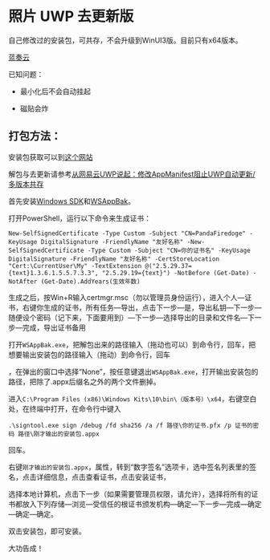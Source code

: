###### 

# 照片 UWP 去更新版

自己修改过的安装包，可共存，不会升级到WinUI3版。目前只有x64版本。

[蓝奏云](https://firedoge.lanzoue.com/i1Yju1vglgcd)

已知问题：

- 最小化后不会自动挂起

- 磁贴会炸

## 打包方法：
安装包获取可以到[这个网站](https://store.rg-adguard.net)

解包与去更新请参考[从网易云UWP说起：修改AppManifest阻止UWP自动更新/多版本共存](https://zhuanlan.zhihu.com/p/146393154)

首先安装[Windows SDK](https://developer.microsoft.com/zh-cn/windows/downloads/windows-sdk/)和[WSAppBak](https://github.com/Wapitiii/WSAppBak)。

打开PowerShell，运行以下命令来生成证书：

`New-SelfSignedCertificate -Type Custom -Subject "CN=PandaFiredoge" -KeyUsage DigitalSignature -FriendlyName "友好名称" -New-SelfSignedCertificate -Type Custom -Subject "CN=你的证书名" -KeyUsage DigitalSignature -FriendlyName "友好名称" -CertStoreLocation "Cert:\CurrentUser\My" -TextExtension @("2.5.29.37={text}1.3.6.1.5.5.7.3.3", "2.5.29.19={text}") -NotBefore (Get-Date) -NotAfter (Get-Date).AddYears(生效年数)`



生成之后，按Win+R输入certmgr.msc（勿以管理员身份运行），进入个人—证书，右键你生成的证书，所有任务—导出，点击下一步—是，导出私钥—下一步—随便设个密码（记下来，下面要用到）—下一步—选择导出的目录和文件名—下一步—完成，导出证书备用



打开`WSAppBak.exe`，把解包出来的路径输入（拖动也可以）到命令行，回车，把想要输出安装包的路径输入（拖动）到命令行，回车

，在弹出的窗口中选择“None”，按任意键退出`WSAppBak.exe`，打开输出安装包的路径，把除了.appx后缀名之外的两个文件删掉。



进入`C:\Program Files (x86)\Windows Kits\10\bin\（版本号）\x64`，右键空白处，在终端中打开，在命令行中键入

`.\signtool.exe sign /debug /fd sha256 /a /f 路径\你的证书.pfx /p 证书的密码 路径\刚才输出的安装包.appx`

回车。



右键`刚才输出的安装包.appx`，属性，转到“数字签名”选项卡，选中签名列表里的签名，点击详细信息，点击查看证书，点击安装证书，

选择本地计算机，点击下一步（如果需要管理员权限，请允许），选择将所有的证书都放入下列存储—浏览—受信任的根证书颁发机构—确定—下一步—完成—确定—确定—确定。



双击安装包，即可安装。

大功告成！



